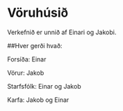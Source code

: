 
# Vöruhúsið

Verkefnið er unnið af Einari og Jakobi.

##Hver gerði hvað:

Forsíða: Einar

Vörur: Jakob

Starfsfólk: Einar og Jakob

Karfa: Jakob og Einar